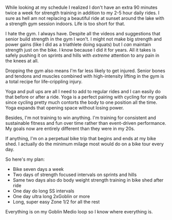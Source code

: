 While looking at my schedule I realized I don't have an extra 90 minutes twice a week for strength training in addition to my 2-5 hour daily rides. I sure as hell am not replacing a beautiful ride at sunset around the lake with a strength gym session indoors. Life is too short for that.

I hate the gym. I always have. Despite all the videos and suggestions that senior build strength in the gym I won't. I might not make big strength and power gains (like I did as a triathlete doing squats) but I _can_ maintain strength just on the bike. I know because I did it for years. All it takes is safely pushing it on sprints and hills with _extreme_ attention to any pain in the knees at all.

Dropping the gym also means I'm far less likely to get injured. Senior bones and tendons and muscles combined with high-intensity lifting in the gym is a total recipe for life-crippling injury. 

Yoga and pull ups are all I need to add to regular rides and I can easily do that before or after a ride. Yoga is a perfect pairing with cycling for my goals since cycling pretty much contorts the body to one position all the time. Yoga expands that opening space without losing power.

Besides, I'm not training to win anything. I'm training for consistent and sustainable fitness and fun over time rather than event-driven performance. My goals now are entirely different than they were in my 20s.

If anything, I'm on a perpetual bike trip that begins and ends at my bike shed. I actually do the minimum milage most would do on a bike tour every day.

So here's my plan:

- Bike seven days a week
- Two days of strength focused intervals on sprints and hills
- Same two days also do body weight strength training in bike shed after ride
- One day do long SS intervals
- One day ultra long 2xGoblin or more
- Long, super easy Zone 1/2 for all the rest

Everything is on my Goblin Medio loop so I know where everything is.
